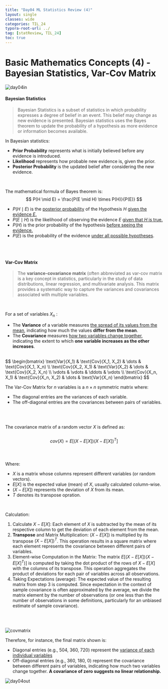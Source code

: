 ```yaml
---
title: "Day04 ML Statistics Review (4)"
layout: single
classes: wide
categories: TIL_24
typora-root-url: ../
tag: [statReview, TIL_24]
toc: true
---
```


# Basic Mathematics Concepts (4) - Bayesian Statistics, Var-Cov Matrix

<img src ="/blog/images/2024-05-17-TIL24_Day4/69969D0B-C02B-4D43-82FD-54BC15A676C9.jpeg" alt="day04in">

<br>

#### Bayesian Statistics

>Bayesian Statistics is a subset of statistics in which probability expresses a degree of belief in an event. This belief may change as new evidence is presented. Bayesian statistics uses the Bayes theorem to update the probability of a hypothesis as more evidence or information becomes available. 



In Bayesian statistics:

- **Prior Probability** represents what is initially believed before any evidence is introduced.
- **Likelihood** represents how probable new evidence is, given the prior.
- **Posterior Probability** is the updated belief after considering the new evidence. 

<br>

The mathematical formula of Bayes theorem is:
$$
P(H \mid E) = \frac{P(E \mid H) \times P(H)}{P(E)}
$$

- $P(H \mid E)$ is the <u>posterior probability</u> of the Hypothesis $H$ <u>given the evidence $E$.</u>
- $P(E \mid H)$ is the likelihood of observing the evidence $E$ <u>given that $H$ is true.</u>
- $P(H)$ is the prior probability of the hypothesis <u>before seeing the evidence.</u>
- $P(E)$ is the probability of the evidence <u>under all possible hypotheses</u>. 

<br><br>



#### Var-Cov Matrix

> The **variance-covariance matrix** (often abbreviated as var-cov matrix is a key concept in statistics, particularly in the study of data distributions, linear regression, and multivariate analysis. This matrix provides a systematic way to capture the variances and covariances associated with multiple variables. 

<br>

For a set of variables $X_n$ :

- The **Variance** of a variable measures <u>the spread of its values from the mean</u>, indicating how much the values **differ from the mean**.
- The **Covariance** measures <u>how two variables change together</u>, indicating the extent to which **one variable increases as the other increases**.

<br>
$$
\begin{bmatrix}
\text{Var}(X_1) & \text{Cov}(X_1, X_2) & \dots & \text{Cov}(X_1, X_n) \\
\text{Cov}(X_2, X_1) & \text{Var}(X_2) & \dots & \text{Cov}(X_2, X_n) \\
\vdots & \vdots & \ddots & \vdots \\
\text{Cov}(X_n, X_1) & \text{Cov}(X_n, X_2) & \dots & \text{Var}(X_n)
\end{bmatrix}
$$

<br>

The Var-Cov Matrix for $n$ variables is a $n \times n$ symmetric matrix where:

* The diagonal entries are the variances of each variable.
* The off-diagonal entries are the covariances between pairs of variables.

<br><br>

The covariance matrix of a random vector $X$ is defined as: <br><br>
$$
cov(X) = E[(X-E[X])(X-E[X])^T]
$$
<br><br>

Where:

- $X$ is a matrix whose columns represent different variables (or random vectors).
- $E[X]$ is the expected value (mean) of $X$, usually calculated column-wise.
- $(X-E[X])$ represents the deviation of $X$ from its mean.
- $T$ denotes its transpose opration.

<br>

Calculation:

1. Calculate $X-E[X]$: Each element of $X$ is subtracted by the mean of its respective column to get the deviation of each element from the mean.
2. **Transpose** and Matrix Multiplication: $(X-E[X])$ is multiplied by its transpose $(X-E[X])^T$. This operation results in a square matrix where each element represents the covariance between different pairs of variables.
3. Element-wise Computation in the Matrix: The matrix $E[(X-E[X])(X-E[X]^T)]$ is computed by taking the dot product of the rows of $X-E[X]$​ with the columns of its transpose. This operation aggregates the product of deviations for each pair of variables across all observations. 
4. Taking Expectations (average): The expected value of the resulting matrix from step 3 is computed. Since expectation in the context of sample covariance is often approximated by the average, we divide the matrix element by the number of observations (or one less than the number of observations in some definitions, particularly for an unbiased estimate of sample covariance).

<br><br>

<img src= "/blog/images/2024-05-17-TIL24_Day4/image-20240517151032965.png" alt="covmatrix">

Therefore, for instance, the final matrix shown is:

- Diagonal entries (e.g., 504, 360, 720) represent the <u>variance of each individual variables</u>
- Off-diagonal entries (e.g., 360, 180, 0) represent the covariance between different pairs of variables, indicating how much two variables change together. **A covariance of zero suggests no linear relationship.**



<img src="/blog/images/2024-05-17-TIL24_Day4/C114EA6B-AB8A-48C1-9564-0AA182B5CDAA.jpeg" alt="day04out">

